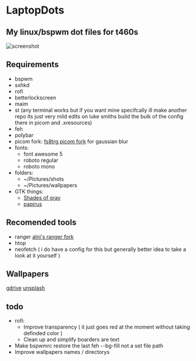 # LaptopDots
## My linux/bspwm dot files for t460s

![screenshot](https://raw.githubusercontent.com/NotPocky/LaptopDots/master/showcase/1591927061shot.png)

## Requirements
* bspwm
* sxhkd
* rofi
* betterlockscreen
* maim
* st (any terminal works but if you want mine specifcally ill make another repo its just very mild edits on luke smiths build the bulk of the config there in picom and .xresources)
* feh
* polybar
* picom fork: [fs8trg picom fork](https://www.reddit.com/r/unixporn/comments/fs8trg/oc_comptonpicom_fork_with_both_tryone144s_dual/) for gaussian blur
* fonts:
  * font awesome 5 
  * roboto regular 
  * roboto mono
* folders:
  * ~/Pictures/shots
  * ~/Pictures/wallpapers
* GTK things:
  * [Shades of gray](https://www.gnome-look.org/p/1244058/)
  * [papirus](https://www.gnome-look.org/p/1166289/)
 
## Recomended tools
 * ranger [alnj's ranger fork](https://github.com/alnj/ranger)
 * htop
 * neofetch ( i do have a config for this but generally better idea to take a look at it yourself )

## Wallpapers 
[gdrive](https://drive.google.com/drive/folders/1LVlYHzyFQ1vHvHAKT4yWaV4HbF9XLFbX?usp=sharing)
[unsplash](https://unsplash.com/)

## todo
* rofi:
  * Improve transparency ( it just goes red at the moment without taking definded color ) 
  * Clean up and simplify boarders are text
* Make bspwmrc restore the last feh --bg-fill not a set file path
* Improve wallpapers names / directorys


